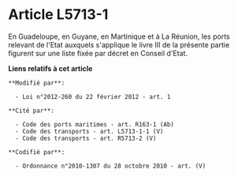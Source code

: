 # Article L5713-1

En Guadeloupe, en Guyane, en Martinique et à La Réunion, les ports relevant de l'Etat auxquels s'applique le livre III de la
présente partie figurent sur une liste fixée par décret en Conseil d'Etat.

**Liens relatifs à cet article**

	**Modifié par**:

	  - Loi n°2012-260 du 22 février 2012 - art. 1

	**Cité par**:

	  - Code des ports maritimes - art. R163-1 (Ab)
	  - Code des transports - art. L5713-1-1 (V)
	  - Code des transports - art. R5713-2 (V)

	**Codifié par**:

	  - Ordonnance n°2010-1307 du 28 octobre 2010 - art. (V)
